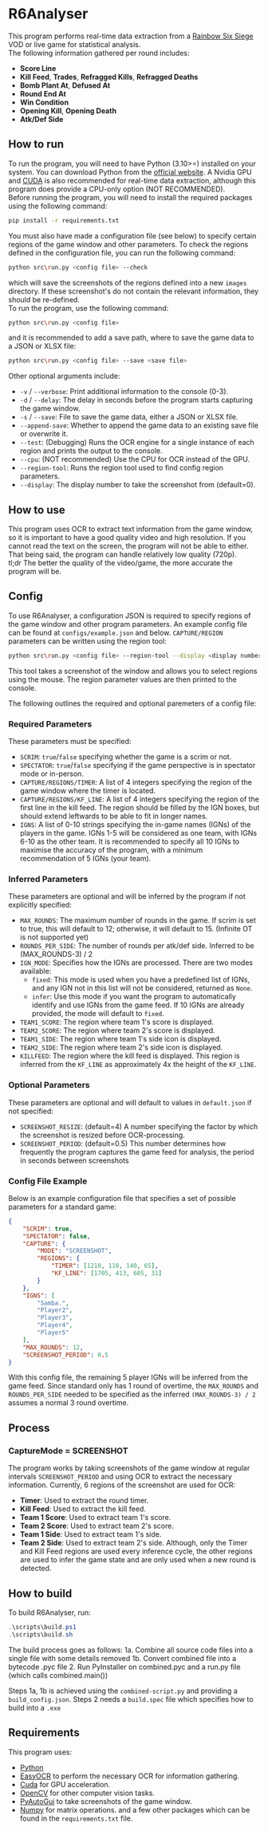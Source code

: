 # R6Analyser

This program performs real-time data extraction from a [Rainbow Six Siege](https://www.ubisoft.com/en-gb/game/rainbow-six/siege) VOD or live game for statistical analysis.</br>
The following information gathered per round includes:
- **Score Line**
- **Kill Feed**, **Trades**, **Refragged Kills**, **Refragged Deaths**
- **Bomb Plant At**, **Defused At**
- **Round End At**
- **Win Condition**
- **Opening Kill**, **Opening Death**
- **Atk/Def Side**

## How to run
To run the program, you will need to have Python (3.10>=) installed on your system. You can download Python from the [official website](https://www.python.org/downloads/). A Nvidia GPU and [CUDA](https://developer.nvidia.com/cuda-toolkit) is also recommended for real-time data extraction, although this program does provide a CPU-only option (NOT RECOMMENDED).</br>
Before running the program, you will need to install the required packages using the following command:
```bash
pip install -r requirements.txt
```
You must also have made a configuration file (see below) to specify certain regions of the game window and other parameters. 
To check the regions defined in the configuration file, you can run the following command:
```bash
python src\run.py <config file> --check
```
which will save the screenshots of the regions defined into a new `images` directory. If these screenshot's do not contain the relevant information, they should be re-defined.</br>
To run the program, use the following command:
```bash
python src\run.py <config file>
```
and it is recommended to add a save path, where to save the game data to a JSON or XLSX file:
```bash
python src\run.py <config file> --save <save file>
```
Other optional arguments include:
- `-v` / `--verbose`: Print additional information to the console (0-3).
- `-d` / `--delay`: The delay in seconds before the program starts capturing the game window.
- `-s` / `--save`: File to save the game data, either a JSON or XLSX file.
- `--append-save`: Whether to append the game data to an existing save file or overwrite it.
- `--test`: (Debugging) Runs the OCR engine for a single instance of each region and prints the output to the console.
- `--cpu`: (NOT recommended) Use the CPU for OCR instead of the GPU.
- `--region-tool`: Runs the region tool used to find config region parameters.
- `--display`: The display number to take the screenshot from (default=0).

## How to use
This program uses OCR to extract text information from the game window, so it is important to have a good quality video and high resolution. If you cannot read the text on the screen, the program will not be able to either. That being said, the program can handle relatively low quality (720p).</br>
tl;dr The better the quality of the video/game, the more accurate the program will be.</br>

## Config
To use R6Analyser, a configuration JSON is required to specify regions of the game window and other program parameters. An example config file can be found at `configs/example.json` and below. `CAPTURE/REGION` parameters can be written using the region tool:
```bash
python src\run.py <config file> --region-tool --display <display number>
```
This tool takes a screenshot of the window and allows you to select regions using the mouse. The region parameter values are then printed to the console.

The following outlines the required and optional paremeters of a config file:

### Required Parameters
These parameters must be specified:
- `SCRIM`: `true`/`false` specifying whether the game is a scrim or not.
- `SPECTATOR`: `true`/`false` specifying if the game perspective is in spectator mode or in-person.
- `CAPTURE/REGIONS/TIMER`: A list of 4 integers specifying the region of the game window where the timer is located.
- `CAPTURE/REGIONS/KF_LINE`: A list of 4 integers specifying the region of the first line in the kill feed. The region should be filled by the IGN boxes, but should extend leftwards to be able to fit in longer names.
- `IGNS`: A list of 0-10 strings specifying the in-game names (IGNs) of the players in the game. IGNs 1-5 will be considered as one team, with IGNs 6-10 as the other team. It is recommended to specify all 10 IGNs to maximise the accuracy of the program, with a minimum recommendation of 5 IGNs (your team).

### Inferred Parameters
These parameters are optional and will be inferred by the program if not explicitly specified:
- `MAX_ROUNDS`: The maximum number of rounds in the game. If scrim is set to true, this will default to 12; otherwise, it will default to 15. (Infinite OT is not supported yet)
- `ROUNDS_PER_SIDE`: The number of rounds per atk/def side. Inferred to be (MAX_ROUNDS-3) / 2
- `IGN_MODE`: Specifies how the IGNs are processed. There are two modes available:
  - `fixed`: This mode is used when you have a predefined list of IGNs, and any IGN not in this list will not be considered, returned as `None`.
  - `infer`: Use this mode if you want the program to automatically identify and use IGNs from the game feed. If 10 IGNs are already provided, the mode will default to `fixed`. 
- `TEAM1_SCORE`: The region where team 1's score is displayed.
- `TEAM2_SCORE`: The region where team 2's score is displayed.
- `TEAM1_SIDE`: The region where team 1's side icon is displayed.
- `TEAM2_SIDE`: The region where team 2's side icon is displayed.
- `KILLFEED`: The region where the kill feed is displayed. This region is inferred from the `KF_LINE` as approximately 4x the height of the `KF_LINE`.

### Optional Parameters
These parameters are optional and will default to values in `default.json` if not specified:
- `SCREENSHOT_RESIZE`: (default=4) A number specifying the factor by which the screenshot is resized before OCR-processing.
- `SCREENSHOT_PERIOD`: (default=0.5) This number determines how frequently the program captures the game feed for analysis, the period in seconds between screenshots


### Config File Example
Below is an example configuration file that specifies a set of possible parameters for a standard game:
```json
{
    "SCRIM": true,
    "SPECTATOR": false,
    "CAPTURE": {
        "MODE": "SCREENSHOT",
        "REGIONS": {
            "TIMER": [1210, 110, 140, 65],
            "KF_LINE": [1705, 413, 605, 31]
        }
    },
    "IGNS": [
        "Samba.",
        "Player2",
        "Player3",
        "Player4",
        "Player5"
    ],
    "MAX_ROUNDS": 12,
    "SCREENSHOT_PERIOD": 0.5
}
```
With this config file, the remaining 5 player IGNs will be inferred from the game feed. Since standard only has 1 round of overtime, the `MAX_ROUNDS` and `ROUNDS_PER_SIDE` needed to be specified as the inferred `(MAX_ROUNDS-3) / 2` assumes a normal 3 round overtime.

## Process
### CaptureMode = SCREENSHOT
The program works by taking screenshots of the game window at regular intervals `SCREENSHOT_PERIOD` and using OCR to extract the necessary information. Currently, 6 regions of the screenshot are used for OCR:
- **Timer**: Used to extract the round timer.
- **Kill Feed**: Used to extract the kill feed.
- **Team 1 Score**: Used to extract team 1's score.
- **Team 2 Score**: Used to extract team 2's score.
- **Team 1 Side**: Used to extract team 1's side.
- **Team 2 Side**: Used to extract team 2's side.
Although, only the Timer and Kill Feed regions are used every inference cycle, the other regions are used to infer the game state and are only used when a new round is detected.

## How to build
To build R6Analyser, run:
```ps1
.\scripts\build.ps1
.\scripts\build.sh
```

The build process goes as follows:
1a. Combine all source code files into a single file with some details removed
1b. Convert combined file into a bytecode .pyc file
2. Run PyInstaller on combined.pyc and a run.py file (which calls combined.main())

Steps 1a, 1b is achieved using the `combined-script.py` and providing a `build_config.json`.
Steps 2 needs a `build.spec` file which specifies how to build into a `.exe`

## Requirements
This program uses:
- [Python](https://www.python.org/)
- [EasyOCR](https://github.com/JaidedAI/EasyOCR) to perform the necessary OCR for information gathering.
- [Cuda](https://developer.nvidia.com/cuda-toolkit) for GPU acceleration.
- [OpenCV](https://opencv.org/) for other computer vision tasks.
- [PyAutoGui](https://pyautogui.readthedocs.io/en/latest/) to take screenshots of the game window.
- [Numpy](https://numpy.org/) for matrix operations.
and a few other packages which can be found in the `requirements.txt` file.